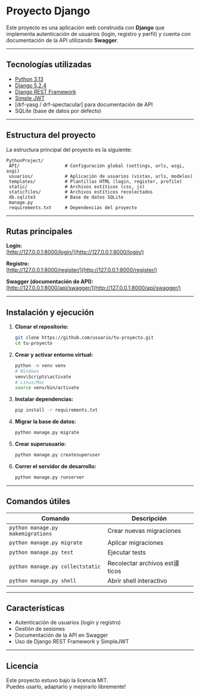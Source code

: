#  Proyecto Django

Este proyecto es una aplicación web construida con **Django** que implementa autenticación de usuarios (login, registro y perfil) y cuenta con documentación de la API utilizando **Swagger**.

---

##  Tecnologías utilizadas

- [Python 3.13](https://www.python.org/)
- [Django 5.2.4](https://www.djangoproject.com/)
- [Django REST Framework](https://www.django-rest-framework.org/)
- [Simple JWT](https://django-rest-framework-simplejwt.readthedocs.io/)
- [drf-yasg / drf-spectacular] para documentación de API
- SQLite (base de datos por defecto)

---

## Estructura del proyecto

La estructura principal del proyecto es la siguiente:

```
PythonProject/
 API/                 # Configuración global (settings, urls, wsgi, asgi)
 usuarios/            # Aplicación de usuarios (vistas, urls, modelos)
 templates/           # Plantillas HTML (login, register, profile)
 static/              # Archivos estíticos (css, js)
 staticfiles/         # Archivos estíticos recolectados
 db.sqlite3           # Base de datos SQLite
 manage.py
 requirements.txt     # Dependencias del proyecto
```

---

##  Rutas principales

**Login:**  
[http://127.0.0.1:8000/login/](http://127.0.0.1:8000/login/)

**Registro:**  
[http://127.0.0.1:8000/register/](http://127.0.0.1:8000/register/)

**Swagger (documentación de API):**  
[http://127.0.0.1:8000/api/swagger/](http://127.0.0.1:8000/api/swagger/)

---

##  Instalación y ejecución

1. **Clonar el repositorio:**
   ```bash
   git clone https://github.com/usuario/tu-proyecto.git
   cd tu-proyecto
   ```

2. **Crear y activar entorno virtual:**
   ```bash
   python -m venv venv
   # Windows
   venv\Scripts\activate
   # Linux/Mac
   source venv/bin/activate
   ```

3. **Instalar dependencias:**
   ```bash
   pip install -r requirements.txt
   ```

4. **Migrar la base de datos:**
   ```bash
   python manage.py migrate
   ```

5. **Crear superusuario:**
   ```bash
   python manage.py createsuperuser
   ```

6. **Correr el servidor de desarrollo:**
   ```bash
   python manage.py runserver
   ```

---

## Comandos útiles

| Comando | Descripción                   |
|---------|-------------------------------|
| `python manage.py makemigrations` | Crear nuevas migraciones      |
| `python manage.py migrate` | Aplicar migraciones           |
| `python manage.py test` | Ejecutar tests                |
| `python manage.py collectstatic` | Recolectar archivos est谩ticos |
| `python manage.py shell` | Abrir shell interactivo       |

---

## Características

- Autenticación de usuarios (login y registro)
- Gestión de sesiones
- Documentación de la API en Swagger
- Uso de Django REST Framework y SimpleJWT

---

## Licencia

Este proyecto estuvo bajo la licencia MIT.  
Puedes usarlo, adaptarlo y mejorarlo libremente! 
